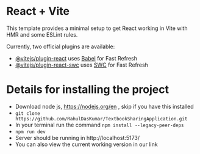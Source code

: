 # React + Vite

This template provides a minimal setup to get React working in Vite with HMR and some ESLint rules.

Currently, two official plugins are available:

- [@vitejs/plugin-react](https://github.com/vitejs/vite-plugin-react/blob/main/packages/plugin-react/README.md) uses [Babel](https://babeljs.io/) for Fast Refresh
- [@vitejs/plugin-react-swc](https://github.com/vitejs/vite-plugin-react-swc) uses [SWC](https://swc.rs/) for Fast Refresh


# Details for installing the project
- Download node js, https://nodejs.org/en , skip if you have this installed
- `git clone https://github.com/RahulDasKumar/TextbookSharingApplication.git `
- In your terminal run the command `npm install --legacy-peer-deps`
- `npm run dev`
- Server should be running in http://localhost:5173/
- You can also view the current working version in our link 
